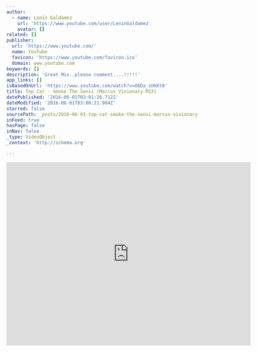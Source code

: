 ```yaml
---
author:
  - name: Lenin Galdámez
    url: 'https://www.youtube.com/user/LeninGaldamez'
    avatar: {}
related: []
publisher:
  url: 'https://www.youtube.com/'
  name: YouTube
  favicon: 'https://www.youtube.com/favicon.ico'
  domain: www.youtube.com
keywords: []
description: 'Great Mix..please comment....!!!!!'
app_links: []
isBasedOnUrl: 'https://www.youtube.com/watch?v=ObDa_sHkKt8'
title: Top Cat - Smoke The Sensi (Marcus Visionary MIX)
datePublished: '2016-06-01T03:01:26.712Z'
dateModified: '2016-06-01T03:00:21.904Z'
starred: false
sourcePath: _posts/2016-06-01-top-cat-smoke-the-sensi-marcus-visionary-mix.md
inFeed: true
hasPage: false
inNav: false
_type: VideoObject
_context: 'http://schema.org'

---
```

<iframe src="https://cdn.embedly.com/widgets/media.html?src=https%3A%2F%2Fwww.youtube.com%2Fembed%2FObDa_sHkKt8%3Ffeature%3Doembed&amp;url=http%3A%2F%2Fwww.youtube.com%2Fwatch%3Fv%3DObDa_sHkKt8&amp;image=https%3A%2F%2Fi.ytimg.com%2Fvi%2FObDa_sHkKt8%2Fhqdefault.jpg&amp;key=b7d04c9b404c499eba89ee7072e1c4f7&amp;type=text%2Fhtml&amp;schema=youtube" width="640" height="480" scrolling="no" frameborder="0" allowfullscreen="" style=""></iframe>
